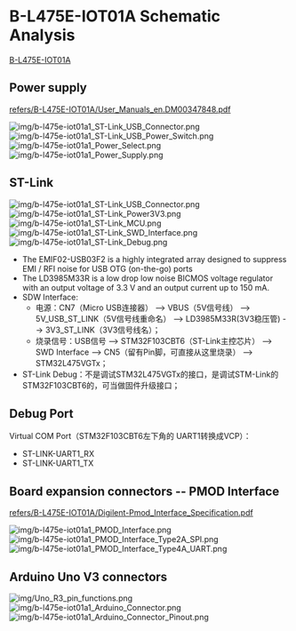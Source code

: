 # B-L475E-IOT01A Schematic Analysis

[B-L475E-IOT01A](http://www.st.com/content/st_com/en/products/evaluation-tools/product-evaluation-tools/mcu-eval-tools/stm32-mcu-eval-tools/stm32-mcu-discovery-kits/b-l475e-iot01a.html)

## Power supply

[refers/B-L475E-IOT01A/User_Manuals_en.DM00347848.pdf](refers/B-L475E-IOT01A/User_Manuals_en.DM00347848.pdf)

![img/b-l475e-iot01a1_ST-Link_USB_Connector.png](img/b-l475e-iot01a1_ST-Link_USB_Connector.png)  
![img/b-l475e-iot01a1_ST-Link_USB_Power_Switch.png](img/b-l475e-iot01a1_ST-Link_USB_Power_Switch.png)  
![img/b-l475e-iot01a1_Power_Select.png](img/b-l475e-iot01a1_Power_Select.png)  
![img/b-l475e-iot01a1_Power_Supply.png](img/b-l475e-iot01a1_Power_Supply.png)  

## ST-Link

![img/b-l475e-iot01a1_ST-Link_USB_Connector.png](img/b-l475e-iot01a1_ST-Link_USB_Connector.png)  
![img/b-l475e-iot01a1_ST-Link_Power3V3.png](img/b-l475e-iot01a1_ST-Link_Power3V3.png)  
![img/b-l475e-iot01a1_ST-Link_MCU.png](img/b-l475e-iot01a1_ST-Link_MCU.png)  
![img/b-l475e-iot01a1_ST-Link_SWD_Interface.png](img/b-l475e-iot01a1_ST-Link_SWD_Interface.png)  
![img/b-l475e-iot01a1_ST-Link_Debug.png](img/b-l475e-iot01a1_ST-Link_Debug.png)  

* The EMIF02-USB03F2 is a highly integrated array designed to suppress EMI / RFI noise for USB OTG (on-the-go) ports
* The LD3985M33R is a low drop low noise BICMOS voltage regulator with an output voltage of 3.3 V and an output current up to 150 mA.
* SDW Interface:
  * 电源：CN7（Micro USB连接器） --> VBUS（5V信号线） --> 5V_USB_ST_LINK（5V信号线重命名） --> LD3985M33R(3V3稳压管) --> 3V3_ST_LINK（3V3信号线名）；
  * 烧录信号：USB信号 --> STM32F103CBT6（ST-Link主控芯片） --> SWD Interface --> CN5（留有Pin脚，可直接从这里烧录） --> STM32L475VGTx；
* ST-Link Debug：不是调试STM32L475VGTx的接口，是调试STM-Link的STM32F103CBT6的，可当做固件升级接口；

## Debug Port

Virtual COM Port（STM32F103CBT6左下角的 UART1转换成VCP）：

* ST-LINK-UART1_RX
* ST-LINK-UART1_TX

## Board expansion connectors -- PMOD Interface 

[refers/B-L475E-IOT01A/Digilent-Pmod_Interface_Specification.pdf](refers/B-L475E-IOT01A/Digilent-Pmod_Interface_Specification.pdf)

![img/b-l475e-iot01a1_PMOD_Interface.png](img/b-l475e-iot01a1_PMOD_Interface.png)  
![img/b-l475e-iot01a1_PMOD_Interface_Type2A_SPI.png](img/b-l475e-iot01a1_PMOD_Interface_Type2A_SPI.png)  
![img/b-l475e-iot01a1_PMOD_Interface_Type4A_UART.png](img/b-l475e-iot01a1_PMOD_Interface_Type4A_UART.png)  

## Arduino Uno V3 connectors

![img/Uno_R3_pin_functions.png](img/Uno_R3_pin_functions.png)  
![img/b-l475e-iot01a1_Arduino_Connector.png](img/b-l475e-iot01a1_Arduino_Connector.png)
![img/b-l475e-iot01a1_Arduino_Connector_Pinout.png](img/b-l475e-iot01a1_Arduino_Connector_Pinout.png)

